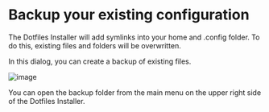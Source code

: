 # Backup your existing configuration

The Dotfiles Installer will add symlinks into your home and .config folder. To do this, existing files and folders will be overwritten. 

In this dialog, you can create a backup of existing files.

![image](/backupscreen.jpg)

You can open the backup folder from the main menu on the upper right side of the Dotfiles Installer.
